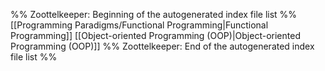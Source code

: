 %% Zoottelkeeper: Beginning of the autogenerated index file list  %%
 [[Programming Paradigms/Functional Programming|Functional Programming]]
 [[Object-oriented Programming (OOP)|Object-oriented Programming (OOP)]]
%% Zoottelkeeper: End of the autogenerated index file list  %%
